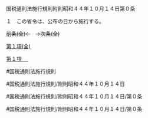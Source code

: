 国税通則法施行規則附則昭和４４年１０月１４日第０条

１　この省令は、公布の日から施行する。

~~前条(全)←~~　~~→次条(全)~~

[第１項(全)](国税通則法施行規則附則昭和４４年１０月１４日第０条第１項_.md)  

[第１項 　 ](国税通則法施行規則附則昭和４４年１０月１４日第０条第１項.md)  

#国税通則法施行規則

#国税通則法施行規則/附則昭和４４年１０月１４日

#国税通則法施行規則/附則昭和４４年１０月１４日/第０条

#国税通則法施行規則/附則昭和４４年１０月１４日/第０条

